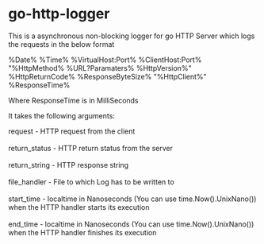 # go-http-logger



This is a asynchronous non-blocking logger for go HTTP Server which logs the requests in the below format

%Date% %Time% %VirtualHost:Port% %ClientHost:Port% "%HttpMethod% %URL?Paramaters% %HttpVersion%" %HttpReturnCode% %ResponseByteSize% "%HttpClient%" %ResponseTime%

Where ResponseTime is in MilliSeconds



It takes the following arguments:  <br/>   

request - HTTP request from the client  <br/>   
return_status - HTTP return status from the server  <br/>   
return_string - HTTP response string  <br/>   
file_handler - File to which Log has to be written to  <br/>   
start_time - localtime in Nanoseconds (You can use time.Now().UnixNano()) when the HTTP handler starts its execution  <br/>   
end_time - localtime in Nanoseconds (You can use time.Now().UnixNano()) when the HTTP handler finishes its execution  <br/>   
